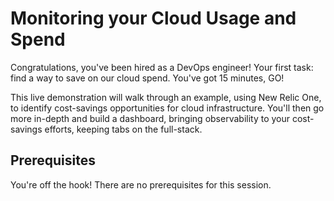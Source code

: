 # Monitoring your Cloud Usage and Spend

Congratulations, you've been hired as a DevOps engineer! Your first task: find a way to save on our cloud spend. You've got 15 minutes, GO!

This live demonstration will walk through an example, using New Relic One, to identify cost-savings opportunities for cloud infrastructure. You'll then go more in-depth and build a dashboard, bringing observability to your cost-savings efforts, keeping tabs on the full-stack.

## Prerequisites

You're off the hook! There are no prerequisites for this session.